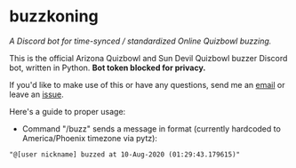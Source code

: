# buzzkoning
_A Discord bot for time-synced / standardized Online Quizbowl buzzing._

This is the official Arizona Quizbowl and Sun Devil Quizbowl buzzer Discord bot, written in Python.
**Bot token blocked for privacy.**

If you'd like to make use of this or have any questions, send me an [email](mailto:hlakamsani.gmail.com) or leave an [issue](https://github.com/hlakams/buzzkoning/issues).

Here's a guide to proper usage:
- Command "/buzz" sends a message in format (currently hardcoded to America/Phoenix timezone via pytz):
```
"@[user nickname] buzzed at 10-Aug-2020 (01:29:43.179615)"
```
